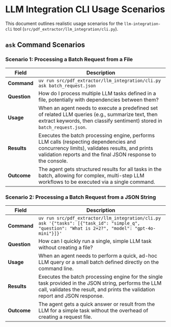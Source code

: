# LLM Integration CLI Usage Scenarios

This document outlines realistic usage scenarios for the `llm-integration-cli` tool (`src/pdf_extractor/llm_integration/cli.py`).

## `ask` Command Scenarios

### Scenario 1: Processing a Batch Request from a File

| Field        | Description                                                                                                |
|--------------|------------------------------------------------------------------------------------------------------------|
| **Command**  | `uv run src/pdf_extractor/llm_integration/cli.py ask batch_request.json`                                     |
| **Question** | How do I process multiple LLM tasks defined in a file, potentially with dependencies between them?           |
| **Usage**    | When an agent needs to execute a predefined set of related LLM queries (e.g., summarize text, then extract keywords, then classify sentiment) stored in `batch_request.json`. |
| **Results**  | Executes the batch processing engine, performs LLM calls (respecting dependencies and concurrency limits), validates results, and prints validation reports and the final JSON response to the console. |
| **Outcome**  | The agent gets structured results for all tasks in the batch, allowing for complex, multi-step LLM workflows to be executed via a single command. |

### Scenario 2: Processing a Batch Request from a JSON String

| Field        | Description                                                                                                                               |
|--------------|-------------------------------------------------------------------------------------------------------------------------------------------|
| **Command**  | `uv run src/pdf_extractor/llm_integration/cli.py ask '{"tasks": [{"task_id": "simple_q", "question": "What is 2+2?", "model": "gpt-4o-mini"}]}'` |
| **Question** | How can I quickly run a single, simple LLM task without creating a file?                                                                    |
| **Usage**    | When an agent needs to perform a quick, ad-hoc LLM query or a small batch defined directly on the command line.                             |
| **Results**  | Executes the batch processing engine for the single task provided in the JSON string, performs the LLM call, validates the result, and prints the validation report and JSON response. |
| **Outcome**  | The agent gets a quick answer or result from the LLM for a simple task without the overhead of creating a request file.                     |

